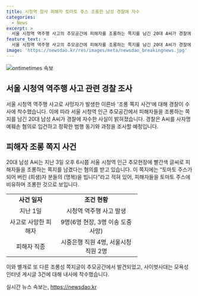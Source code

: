 ```yaml
---
title: 시청역 참사 피해자 토마토 주스 조롱한 남성 경찰에 자수
categories:
  - News
excerpt: >
  서울 시청역 역주행 사고의 추모공간에 피해자를 조롱하는 쪽지를 남긴 20대 A씨가 경찰에 자수했다. A씨는 사자명예훼손 혐의로 입건되었고, 조사가 진행 중이다. 해당 쪽지에는 토마토 주스에 빗대며 피해자들을 조롱하는 내용이 포함되어 있었다. 또 다른 조롱성 쪽지는 내사 대상이 되었으며, 모욕성 인터넷 게시글에 대한 내사도 이뤄지고 있다. 서울 시청역 역주행 사고로 인해 9명이 사망했고, 사고와 관련된 수사가 계속되고 있다. 인근에서 일하는 은행과 시청 직원도 피해자로 확인되었다. (단어 수: 89)
feature_text: >
  서울 시청역 역주행 사고의 추모공간에 피해자를 조롱하는 쪽지를 남긴 20대 A씨가 경찰에 자수했다. A씨는 사자명예훼손 혐의로 입건되었고, 조사가 진행 중이다. 해당 쪽지에는 토마토 주스에 빗대며 피해자들을 조롱하는 내용이 포함되어 있었다. 또 다른 조롱성 쪽지는 내사 대상이 되었으며, 모욕성 인터넷 게시글에 대한 내사도 이뤄지고 있다. 서울 시청역 역주행 사고로 인해 9명이 사망했고, 사고와 관련된 수사가 계속되고 있다. 인근에서 일하는 은행과 시청 직원도 피해자로 확인되었다. (단어 수: 89)
image: 'https://newsdao.kr/res/images/meta/newsdao_breakingnews.jpg'
---
```


<p><img src="https://newsdao.kr/res/images/meta/newsdao_breakingnews.jpg" alt="ontimetimes 속보" /></p>

<h2 data-ke-size="size26">서울 시청역 역주행 사고 관련 경찰 조사</h2>

<p data-ke-size="size16">서울 시청역 역주행 사고로 사망자가 발생한 이른바 '조롱 쪽지 사건'에 대해 경찰이 수사에 착수했습니다. 이에 따라 서울 시청역 인근 추모공간에서 피해자들을 조롱하는 쪽지를 남긴 20대 남성 A씨가 경찰에 자수한 사실이 밝혀졌습니다. 경찰은 A씨를 사자명예훼손 혐의로 입건하고 정확한 범행 동기와 과정을 조사할 예정입니다.</p>

<h2 data-ke-size="size26">피해자 조롱 쪽지 사건</h2>

<p data-ke-size="size16">20대 남성 A씨는 지난 3일 오후 6시쯤 서울 시청역 인근 추모현장에 빨간색 글씨로 피해자들을 조롱하는 쪽지를 남겼다는 혐의를 받고 있습니다. 이 쪽지에는 “토마토 주스가 되어 버린 (희생)자 분들의 (명복)을 빕니다”라고 적혀 있어, 피해자들을 토마토 주스에 비유하며 조롱한 것으로 보입니다.</p>

<table style="width: 70%", align="center">
  <tr>
    <td style="text-align: center; height: 17px;"><b>사건 일자</b></td>
    <td style="text-align: center; height: 17px;"><b>조건 현황</b></td>
  </tr>
  <tr>
    <td style="text-align: center; height: 17px;">지난 1일</td>
    <td style="text-align: center; height: 17px;">시청역 역주행 사고 발생</td>
  </tr>
  <tr>
    <td style="text-align: center; height: 17px;">사고로 사망한 피해자</td>
    <td style="text-align: center; height: 17px;">9명(6명 현장, 3명 이송 도중 사망)</td>
  </tr>
  <tr>
    <td style="text-align: center; height: 17px;">피해자 직종</td>
    <td style="text-align: center; height: 17px;">시중은행 직원 4명, 서울시청 직원 2명</td>
  </tr>
</table>

<p data-ke-size="size16">이와 별개로 또 다른 조롱성 쪽지글이 추모공간에서 발견되었고, 사이벗사대는 모욕성 인터넷 게시글 3건에 대해 내사에 착수했습니다.</p>
실시간 뉴스 속보는, <a href="https://newsdao.kr" rel="dofollow">https://newsdao.kr</a>


